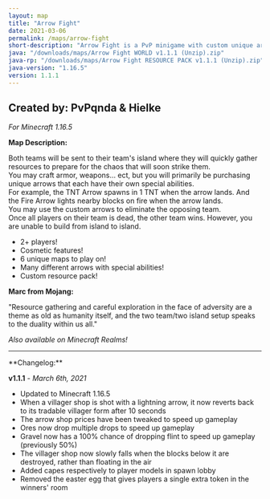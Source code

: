 ```yaml
---
layout: map
title: "Arrow Fight"
date: 2021-03-06
permalink: /maps/arrow-fight
short-description: "Arrow Fight is a PvP minigame with custom unique arrows with special abilities that you use to shoot at the enemy team to win!"
java: "/downloads/maps/Arrow Fight WORLD v1.1.1 (Unzip).zip"
java-rp: "/downloads/maps/Arrow Fight RESOURCE PACK v1.1.1 (Unzip).zip"
java-version: "1.16.5"
version: 1.1.1
---
```

Created by: PvPqnda & Hielke
-
*For Minecraft 1.16.5*

**Map Description:**

Both teams will be sent to their team's island where they will quickly gather resources to prepare for the chaos that will soon strike them.<br>
You may craft armor, weapons... ect, but you will primarily be purchasing unique arrows that each have their own special abilities.<br>
For example, the TNT Arrow spawns in 1 TNT when the arrow lands. And the Fire Arrow lights nearby blocks on fire when the arrow lands.<br>
You may use the custom arrows to eliminate the opposing team.<br>
Once all players on their team is dead, the other team wins. However, you are unable to build from island to island.

- 2+ players!
- Cosmetic features!
- 6 unique maps to play on!
- Many different arrows with special abilities!
- Custom resource pack!

**Marc from Mojang:**

"Resource gathering and careful exploration in the face of adversity are a theme as old as humanity itself, and the two team/two island setup speaks to the duality within us all."

*Also available on Minecraft Realms!*
<hr>
**Changelog:**

**v1.1.1** - *March 6th, 2021*

- Updated to Minecraft 1.16.5
- When a villager shop is shot with a lightning arrow, it now reverts back to its tradable villager form after 10 seconds
- The arrow shop prices have been tweaked to speed up gameplay
- Ores now drop multiple drops to speed up gameplay
- Gravel now has a 100% chance of dropping flint to speed up gameplay (previously 50%)
- The villager shop now slowly falls when the blocks below it are destroyed, rather than floating in the air
- Added capes respectively to player models in spawn lobby
- Removed the easter egg that gives players a single extra token in the winners' room